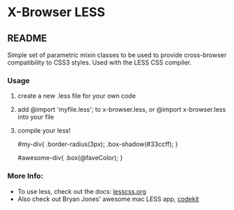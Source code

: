 # X-Browser LESS
## README

Simple set of parametric mixin classes to be used to provide cross-browser compatibility to CSS3 styles. Used with the LESS CSS compiler. 

### Usage
1. create a new .less file for your own code
2. add @import 'myfile.less'; to x-browser.less, or @import x-browser.less into your file
3. compile your less!

	#my-div{
		.border-radius(3px);
		.box-shadow(#33ccff);
	}
	
	#awesome-div{
		.box(@faveColor);
	}

### More Info:

* To use less, check out the docs: [lesscss.org](http://lesscss.org/)
* Also check out Bryan Jones' awesome mac LESS app, [codekit](http://incident57.com/codekit/)

